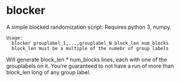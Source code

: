 # blocker
A simple blocked randomization script. Requires python 3, numpy.

```
Usage:
  blocker grouplabel_1,...,grouplabel_N block_len num_blocks
  block_len must be a multiple of the numebr of group labels
```

Will generate block_len * num_blocks lines, each with one of the grouplabels on it. You're guaranteed to not have a run of more than block_len long of any group label.
